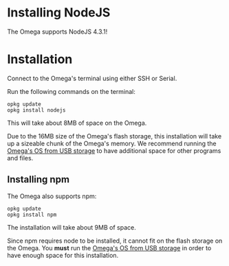 # Installing NodeJS

The Omega supports NodeJS 4.3.1!



# Installation

Connect to the Omega's terminal using either SSH or Serial.

Run the following commands on the terminal:
```
opkg update
opkg install nodejs
```

This will take about 8MB of space on the Omega. 

Due to the 16MB size of the Omega's flash storage, this installation will take up a sizeable chunk of the Omega's memory. We recommend running the [Omega's OS from USB storage](./Using-USB-Storage-as-Rootfs) to have additional space for other programs and files.



## Installing npm

The Omega also supports npm:
```
opkg update
opkg install npm
```

The installation will take about 9MB of space. 

Since npm requires node to be installed, it cannot fit on the flash storage on the Omega. You **must** run the [Omega's OS from USB storage](./Using-USB-Storage-as-Rootfs) in order to have enough space for this installation. 